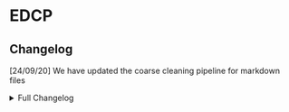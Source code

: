 # EDCP
## Changelog
[24/09/20] We have updated the coarse cleaning pipeline for markdown files
<details><summary>Full Changelog</summary>

We are thrilled to announce the first feature update of the `edcp` library, which introduces a pipeline for preliminary cleaning of `markdown` files.

Specifically, when we use [MinerU](https://github.com/opendatalab/MinerU) to convert `PDF` files into `markdown` format, a lot of non-content elements, such as book introductions, publisher information, and formatting guidelines, are also included. Therefore, we attempt to leverage an `LLM` to clean up these extraneous parts.

Since most of the content is in Chinese, we use the recently released [Qwen2.5](https://github.com/QwenLM/Qwen2.5) series. Based on our experiments, models with at least 7B parameters are required to ensure the filtering quality, with 14B or larger models recommended.

We offer batch inference processes through both the `VLLM` and `Transformers` frameworks. Our tests show that using the `VLLM` framework is twice as fast as using the `Transformers` framework. However, if you don't have the `VLLM` framework, there's no need to worry, as we also provide parallel inference to accelerate processing, provided there is enough VRAM.

The project file tree is:
```
└── edcp
  ├── mdclean
      ├── __init__.py
      └── LLMFilter.py
      └── VLLMFilter.py
      └── charreplace.py
      └── pipelines.py
      └── template.py
      └── utils.py
  └── md_pipe_demo.py
```
The main roles of each file are as follows:
 - `LLMFilter.py`: Batch inference process using the Transformers framework.
 - `charreplace.py`: Regular expressions and character library for text replacement operations.
 - `pipelines.py`: Entry point for the processing pipeline.
 - `template.py`: LLM filtering prompt templates.
 - `utils.py`: Common utility functions.
 - `md_pipe_demo.py`: Tests for the key functions above, along with usage examples.
